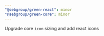 ```yaml
---
"@sebgroup/green-react": minor
"@sebgroup/green-core": minor
---
```


Upgrade core `icon` sizing and add react icons
